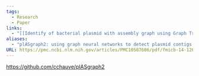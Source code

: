 ```yaml
---
tags:
  - Research
  - Paper
links:
  - "[[Identify of bacterial plasmid with assembly graph using Graph Transformer]]"
aliases:
  - "plASgraph2: using graph neural networks to detect plasmid contigs from an assembly graph"
URL: https://pmc.ncbi.nlm.nih.gov/articles/PMC10587606/pdf/fmicb-14-1267695.pdf
---
```

https://github.com/cchauve/plASgraph2